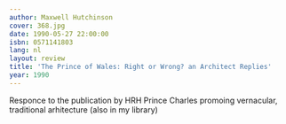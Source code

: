 ```yaml
---
author: Maxwell Hutchinson
cover: 368.jpg
date: 1990-05-27 22:00:00
isbn: 0571141803
lang: nl
layout: review
title: 'The Prince of Wales: Right or Wrong? an Architect Replies'
year: 1990
---
```

Responce to the publication by HRH Prince Charles promoing vernacular, traditional arhitecture (also in my library)
